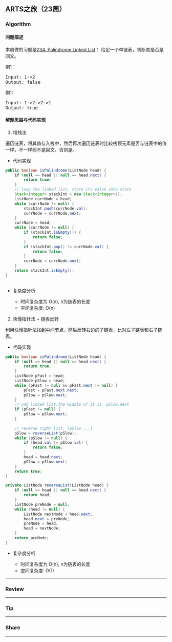 ## ARTS之旅（23周）

### Algorithm

#### 问题描述

本周做的习题是[234. Palindrome Linked List](https://leetcode.com/problems/palindrome-linked-list/)：
给定一个单链表，判断其是否是回文。

例1：
<pre>
Input: 1->2
Output: false
</pre>

例1:
<pre>
Input: 1->2->2->1
Output: true
</pre>

#### 解题思路与代码实现

1. 堆栈法

遍历链表，将其值存入栈中，然后再次遍历链表时比较栈顶元素是否与链表中的值一样，不一样则不是回文，否则是。

- 代码实现

```Java
public boolean isPalindrome(ListNode head) {
    if (null == head || null == head.next) {
        return true;
    }
    // loop the linked list, store its value into stack 
    Stack<Integer> stackInt = new Stack<Integer>();
    ListNode currNode = head;
    while (currNode != null) {
        stackInt.push(currNode.val);
        currNode = currNode.next;
    }
    currNode = head;
    while (currNode != null) {
        if (stackInt.isEmpty()) {
            return false;
        }
        if (stackInt.pop() != currNode.val) {
            return false;
        }
        currNode = currNode.next;
    }
    return stackInt.isEmpty();
}
   
```

- 复杂度分析

    + 时间复杂度为 O(n), n为链表的长度
    + 空间复杂度: O(n)

2. 快慢指针法 + 链表反转

利用快慢指针法找到中间节点，然后反转右边的子链表，比对左子链表和右子链表。

- 代码实现

```Java
public boolean isPalindrome(ListNode head) { 
    if (null == head || null == head.next) {
        return true;
    }
    ListNode pFast = head;
    ListNode pSlow = head;
    while (pFast != null && pFast.next != null) {
        pFast = pFast.next.next;
        pSlow = pSlow.next;
    }
    // odd linked list,the middle of it is  pSlow.next
    if (pFast != null) {
        pSlow = pSlow.next;
    }
    
    // reverse right list: [pSlow ...]
    pSlow = reverseList(pSlow);
    while (pSlow != null) {
        if (head.val != pSlow.val) {
            return false;
        }
        head = head.next;
        pSlow = pSlow.next;
    }
    return true;
}

private ListNode reverseList(ListNode head) {
    if (null == head || null == head.next) {
        return head;
    }
    ListNode preNode = null;
    while (head != null) {
        ListNode nextNode = head.next;
        head.next = preNode;
        preNode = head;
        head = nextNode;
    }
    return preNode;
}
```

- 复杂度分析

    + 时间复杂度为 O(n), n为链表的长度
    + 空间复杂度: O(1)

---

### Review

---

### Tip

---

### Share

----
